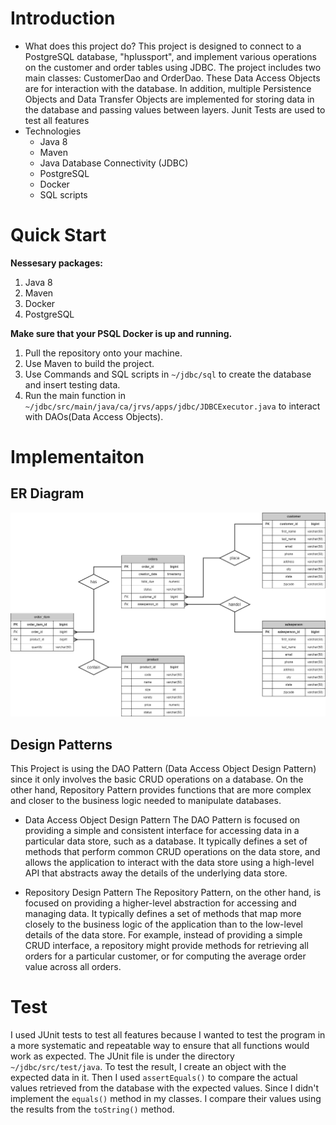 # Introduction
- What does this project do?
This project is designed to connect to a PostgreSQL database, "hplussport", and implement various operations on the customer and order tables using JDBC. The project includes two main classes: CustomerDao and OrderDao. These Data Access Objects are for interaction with the database.
In addition, multiple Persistence Objects and Data Transfer Objects are implemented for storing data in the database and passing values between layers.
Junit Tests are used to test all features
- Technologies 
    - Java 8
    - Maven
    - Java Database Connectivity (JDBC)
    - PostgreSQL
    - Docker
    - SQL scripts

# Quick Start
**Nessesary packages:**
1. Java 8
2. Maven
3. Docker
4. PostgreSQL

**Make sure that your PSQL Docker is up and running.**
1. Pull the repository onto your machine.
2. Use Maven to build the project.
3. Use Commands and SQL scripts in `~/jdbc/sql` to create the database and insert testing data.
4. Run the main function in `~/jdbc/src/main/java/ca/jrvs/apps/jdbc/JDBCExecutor.java` to interact with DAOs(Data Access Objects).

# Implementaiton
## ER Diagram
![ER diagram](./Assets/hplussport_ER_diagram.png)

## Design Patterns

This Project is using the DAO Pattern (Data Access Object Design Pattern) since it only involves the basic CRUD operations on a database. On the other hand, Repository Pattern provides functions that are more complex and closer to the business logic needed to manipulate databases.

- Data Access Object Design Pattern
The DAO Pattern is focused on providing a simple and consistent interface for accessing data in a particular data store, such as a database. It typically defines a set of methods that perform common CRUD operations on the data store, and allows the application to interact with the data store using a high-level API that abstracts away the details of the underlying data store.

- Repository Design Pattern
The Repository Pattern, on the other hand, is focused on providing a higher-level abstraction for accessing and managing data. It typically defines a set of methods that map more closely to the business logic of the application than to the low-level details of the data store. For example, instead of providing a simple CRUD interface, a repository might provide methods for retrieving all orders for a particular customer, or for computing the average order value across all orders.

# Test
I used JUnit tests to test all features because I wanted to test the program in a more systematic and repeatable way to ensure that all functions would work as expected. The JUnit file is under the directory `~/jdbc/src/test/java`.
To test the result, I create an object with the expected data in it. Then I used `assertEquals()` to compare the actual values retrieved from the database with the expected values. Since I didn't implement the `equals()` method in my classes. I compare their values using the results from the `toString()` method.
